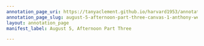 ```yaml
---
annotation_page_uri: https://tanyaclement.github.io/harvard1953/annotations/august-5-afternoon-part-three-canvas-1-anthony-west.json
annotation_page_slug: august-5-afternoon-part-three-canvas-1-anthony-west
layout: annotation_page
manifest_label: August 5, Afternoon Part Three

---
```

